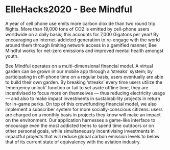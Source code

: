 # ElleHacks2020 - Bee Mindful

A year of cell phone use emits more carbon dioxide than two round trip flights. More than 19,000 tons of CO2 is emitted by cell-phone users worldwide on a daily basis; this accounts for 7,000 Gigatons per year! By encouraging an internet-addicted generation to re-engage with the world around them through limiting network access in a gamified manner, Bee Mindful works for net-zero emissions and improved mental health amongst youth.

Bee Mindful operates on a multi-dimensional financial model. A virtual garden can be grown in our mobile app through a ‘streaks’ system; by participating in off-phone time on a regular basis, users eventually are able to build their own garden. By breaking ‘streaks’ every time users utilize the ‘emergency unlock’ function or fail to set aside offline time, they are incentivised to focus more on themselves — thus reducing electricity usage — and also to make impact investments in sustainability projects in return for in-game perks. On top of this crowdfunding financial model, we also implement a subscriber system for more socially-conscious citizens: users are charged on a monthly basis in projects they know will make an impact on the environment. Our application harnesses a game-like interface to encourage even the most addicted teens to spend time outdoors or on other personal goals, while simultaneously incentivising investments in impactful projects that will reduce global carbon emission levels to below that of its current state of equivalency with the aviation industry.

